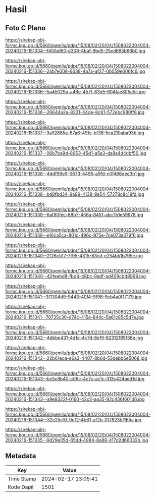 # Hasil

## Foto C Plano

https://sirekap-obj-formc.kpu.go.id/5660/pemilu/pdpr/15/08/02/20/04/1508022004004-20240216-151334--f450a160-e308-4baf-9bd5-25cd685b66b0.jpg

https://sirekap-obj-formc.kpu.go.id/5660/pemilu/pdpr/15/08/02/20/04/1508022004004-20240216-151336--2ab7e008-6638-4a7a-af27-0b059e606fc6.jpg

https://sirekap-obj-formc.kpu.go.id/5660/pemilu/pdpr/15/08/02/20/04/1508022004004-20240216-151336--5a45029a-a46e-457f-83d5-604fae805a5c.jpg

https://sirekap-obj-formc.kpu.go.id/5660/pemilu/pdpr/15/08/02/20/04/1508022004004-20240216-151336--26644a2a-8331-44de-8c61-572ebc980ff8.jpg

https://sirekap-obj-formc.kpu.go.id/5660/pemilu/pdpr/15/08/02/20/04/1508022004004-20240216-151337--3a92885a-67a6-49fe-bf38-5ea210aba93b.jpg

https://sirekap-obj-formc.kpu.go.id/5660/pemilu/pdpr/15/08/02/20/04/1508022004004-20240216-151337--06b7ba9d-8953-45d1-a5a3-da8a4d4dbf50.jpg

https://sirekap-obj-formc.kpu.go.id/5660/pemilu/pdpr/15/08/02/20/04/1508022004004-20240216-151338--4ddf99e9-0673-4495-a9fd-c0f486dee3b1.jpg

https://sirekap-obj-formc.kpu.go.id/5660/pemilu/pdpr/15/08/02/20/04/1508022004004-20240216-151338--bd8fbd34-9a99-4138-9a54-57278c8c19fd.jpg

https://sirekap-obj-formc.kpu.go.id/5660/pemilu/pdpr/15/08/02/20/04/1508022004004-20240216-151339--6af80fec-88b7-456a-8451-abc7b1e59978.jpg

https://sirekap-obj-formc.kpu.go.id/5660/pemilu/pdpr/15/08/02/20/04/1508022004004-20240216-151339--e16ca5ca-801d-496c-975e-7ce073a079f6.jpg

https://sirekap-obj-formc.kpu.go.id/5660/pemilu/pdpr/15/08/02/20/04/1508022004004-20240216-151340--2f26cb17-7f95-4315-83cd-e254bb1b795e.jpg

https://sirekap-obj-formc.kpu.go.id/5660/pemilu/pdpr/15/08/02/20/04/1508022004004-20240216-151340--42feebd8-fbd4-48bc-9adf-ad409cb48999.jpg

https://sirekap-obj-formc.kpu.go.id/5660/pemilu/pdpr/15/08/02/20/04/1508022004004-20240216-151341--3f1304d9-9443-40f4-9f98-9cb4a0f17179.jpg

https://sirekap-obj-formc.kpu.go.id/5660/pemilu/pdpr/15/08/02/20/04/1508022004004-20240216-151341--70735c30-d74c-415a-844c-5a61c85c5d7e.jpg

https://sirekap-obj-formc.kpu.go.id/5660/pemilu/pdpr/15/08/02/20/04/1508022004004-20240216-151342--4dbbe431-4d1e-4c7d-8ef9-82312f95f36e.jpg

https://sirekap-obj-formc.kpu.go.id/5660/pemilu/pdpr/15/08/02/20/04/1508022004004-20240216-151342--22b61eca-a6a3-4407-8b6d-53debb6e5068.jpg

https://sirekap-obj-formc.kpu.go.id/5660/pemilu/pdpr/15/08/02/20/04/1508022004004-20240216-151343--bc5c8b40-c06c-4c7c-ac1c-313c424aed1d.jpg

https://sirekap-obj-formc.kpu.go.id/5660/pemilu/pdpr/15/08/02/20/04/1508022004004-20240216-151343--a9e9322f-0160-42c2-aa35-92c436f601d6.jpg

https://sirekap-obj-formc.kpu.go.id/5660/pemilu/pdpr/15/08/02/20/04/1508022004004-20240216-151344--32e25e3f-0ef2-4b61-af2b-017823bf165a.jpg

https://sirekap-obj-formc.kpu.go.id/5660/pemilu/pdpr/15/08/02/20/04/1508022004004-20240216-151335--9d29e05d-65dd-4984-8a88-417d2d66032b.jpg


## Metadata

| Key        | Value               |
| ---------- | ------------------- |
| Time Stamp | 2024-02-17 13:05:41 |
| Kode Dapil | 1501                |



